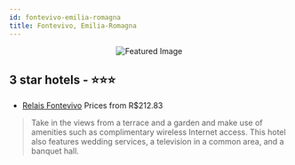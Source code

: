 ```yaml
---
id: fontevivo-emilia-romagna
title: Fontevivo, Emilia-Romagna
---
```


<center><img src="https://i.travelapi.com/hotels/12000000/11900000/11899400/11899340/a01d632d_b.jpg" alt="Featured Image" /></center>


##  3 star hotels - ⭐️⭐️⭐️

-    [Relais Fontevivo](https://us.hurb.com/hotels/fontevivo/relais-fontevivo-JNP-JP406191?cmp=18055) Prices from R$212.83
   > Take in the views from a terrace and a garden and make use of amenities such as complimentary wireless Internet access. This hotel also features wedding services, a television in a common area, and a banquet hall.
